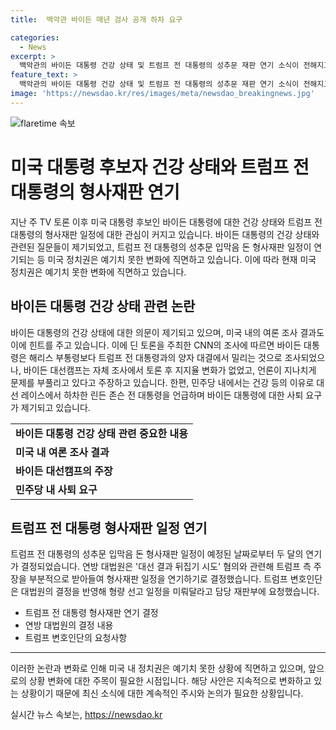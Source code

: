 ```yaml
---
title:  백악관 바이든 매년 검사 공개 하차 요구

categories:
  - News
excerpt: >
  백악관의 바이든 대통령 건강 상태 및 트럼프 전 대통령의 성추문 재판 연기 소식이 전해지고 있습니다. TV 토론 이후 바이든 대통령에 대한 건강 관련 질문과 사퇴 요구가 제기되는 가운데, 백악관은 건강 이상 여부를 부인하며 투명한 검진 결과를 언급했습니다. 반면 트럼프 전 대통령의 성추문 입막음 돈 형사재판은 두 달 연기되었으며, 대법원은 일부 트럼프 측 주장을 수용해 형량 선고일을 연기했습니다. 다음주에는 바이든 대통령의 후보 교체론에 대한 진화와 관련된 논의가 예정되어 있습니다.
feature_text: >
  백악관의 바이든 대통령 건강 상태 및 트럼프 전 대통령의 성추문 재판 연기 소식이 전해지고 있습니다. TV 토론 이후 바이든 대통령에 대한 건강 관련 질문과 사퇴 요구가 제기되는 가운데, 백악관은 건강 이상 여부를 부인하며 투명한 검진 결과를 언급했습니다. 반면 트럼프 전 대통령의 성추문 입막음 돈 형사재판은 두 달 연기되었으며, 대법원은 일부 트럼프 측 주장을 수용해 형량 선고일을 연기했습니다. 다음주에는 바이든 대통령의 후보 교체론에 대한 진화와 관련된 논의가 예정되어 있습니다.
image: 'https://newsdao.kr/res/images/meta/newsdao_breakingnews.jpg'
---
```


<p><img src="https://newsdao.kr/res/images/meta/newsdao_breakingnews.jpg" alt="flaretime 속보" /></p>

<h1>미국 대통령 후보자 건강 상태와 트럼프 전 대통령의 형사재판 연기</h1>

<p data-ke-size="size16">지난 주 TV 토론 이후 미국 대통령 후보인 바이든 대통령에 대한 건강 상태와 트럼프 전 대통령의 형사재판 일정에 대한 관심이 커지고 있습니다. 바이든 대통령의 건강 상태와 관련된 질문들이 제기되었고, 트럼프 전 대통령의 성추문 입막음 돈 형사재판 일정이 연기되는 등 미국 정치권은 예기치 못한 변화에 직면하고 있습니다. 이에 따라 현재 미국 정치권은 예기치 못한 변화에 직면하고 있습니다.</p>

<h2 data-ke-size="size26">바이든 대통령 건강 상태 관련 논란</h2>

<p data-ke-size="size16">바이든 대통령의 건강 상태에 대한 의문이 제기되고 있으며, 미국 내의 여론 조사 결과도 이에 힌트를 주고 있습니다. 이에 딘 토론을 주최한 CNN의 조사에 따르면 바이든 대통령은 해리스 부통령보다 트럼프 전 대통령과의 양자 대결에서 밀리는 것으로 조사되었으나, 바이든 대선캠프는 자체 조사에서 토론 후 지지율 변화가 없었고, 언론이 지나치게 문제를 부풀리고 있다고 주장하고 있습니다. 한편, 민주당 내에서는 건강 등의 이유로 대선 레이스에서 하차한 린든 존슨 전 대통령을 언급하며 바이든 대통령에 대한 사퇴 요구가 제기되고 있습니다.</p>

<table>
  <tr>
    <td style="text-align: center; height: 17px;"><b>바이든 대통령 건강 상태 관련 중요한 내용</b></td>
  </tr>
  <tr>
    <td><b>미국 내 여론 조사 결과</b></td>
  </tr>
  <tr>
    <td><b>바이든 대선캠프의 주장</b></td>
  </tr>
  <tr>
    <td><b>민주당 내 사퇴 요구</b></td>
  </tr>
</table>

<h2 data-ke-size="size26">트럼프 전 대통령 형사재판 일정 연기</h2>

<p data-ke-size="size16">트럼프 전 대통령의 성추문 입막음 돈 형사재판 일정이 예정된 날짜로부터 두 달의 연기가 결정되었습니다. 연방 대법원은 '대선 결과 뒤집기 시도' 혐의와 관련해 트럼프 측 주장을 부분적으로 받아들여 형사재판 일정을 연기하기로 결정했습니다. 트럼프 변호인단은 대법원의 결정을 반영해 형량 선고 일정을 미뤄달라고 담당 재판부에 요청했습니다.</p>

<ul>
  <li>트럼프 전 대통령 형사재판 연기 결정</li>
  <li>연방 대법원의 결정 내용</li>
  <li>트럼프 변호인단의 요청사항</li>
</ul>

<hr>

<p data-ke-size="size16">이러한 논란과 변화로 인해 미국 내 정치권은 예기치 못한 상황에 직면하고 있으며, 앞으로의 상황 변화에 대한 주목이 필요한 시점입니다. 해당 사안은 지속적으로 변화하고 있는 상황이기 때문에 최신 소식에 대한 계속적인 주시와 논의가 필요한 상황입니다.</p>
실시간 뉴스 속보는, <a href="https://newsdao.kr" rel="dofollow">https://newsdao.kr</a>


